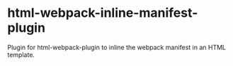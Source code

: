 # html-webpack-inline-manifest-plugin
Plugin for html-webpack-plugin to inline the webpack manifest in an HTML template.
